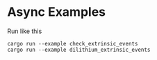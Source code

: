 # Async Examples

Run like this
```
cargo run --example check_extrinsic_events
cargo run --example dilithium_extrinsic_events
```